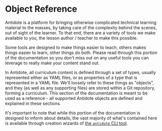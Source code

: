 # Object Reference

Antidote is a platform for bringing otherwise complicated technical learning material to the masses, by taking care of the complexity behind the scenes, out of sight of the learner. To that end, there are a variety of tools we make available to you, the lesson author / teacher to make this possible.

Some tools are designed to make things easier to teach, others makes things easier to learn, other things do both. Please read through this portion of the documentation so you don't miss out on any useful tools you can leverage to really make your content stand out.

In Antidote, all curriculum content is defined through a set of types, usually represented either as YAML files, or as properties of a type that is represented in a YAML file. We'll loosely refer to these things as "objects", and they \(as well as any supporting files\) are stored within a Git repository, forming a curriculum. This section of the documentation is meant to be used as a reference - all supported Antidote objects are defined and explained in these sections.

It's important to note that while this portion of the documentation is designed to inform about details, the vast majority of what's contained here is available through creation wizards of [the `antidote` CLI tool](../the-antidote-cli/).



